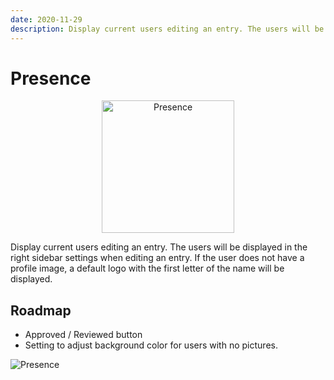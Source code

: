 ```yaml
---
date: 2020-11-29
description: Display current users editing an entry. The users will be displayed in the right sidebar settings when editing an entry. If the user does not have a profile image, a default logo with the first letter of the name will be displayed.
---
```


# Presence

<p align="center">
	<a href="https://docs.enupal.com/presence/" target="_blank">
	<img width="212" height="212" src="https://enupal.com/assets/docs/presence-icon.svg" alt="Presence"></a>
</p>

Display current users editing an entry. The users will be displayed in the right sidebar settings when editing an entry. If the user does not have a profile image, a default logo with the first letter of the name will be displayed.

## Roadmap

- Approved / Reviewed button
- Setting to adjust background color for users with no pictures.


<img src="https://enupal.com/assets/docs/presence-editing-entry.png" alt="Presence">